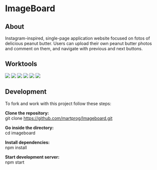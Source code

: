 
# ImageBoard
## About
Instagram-inspired, single-page application website focused on fotos of delicious peanut butter. Users can upload their own peanut butter photos and comment on them, and navigate with previous and next buttons.


## Worktools

<span><img src="https://img.shields.io/badge/JavaScript-yellow?style=flat-square&logo=javascript&logoColor=white"></span>
<span><img src="https://img.shields.io/badge/Vue.js-black?style=flat-square&logo=vuedotjs"></span>
<span><img src="https://img.shields.io/badge/Express-lightgrey?style=flat-square&logo=express"></span>
<span><img src="https://img.shields.io/badge/Node.js-green?style=flat-square&logo=nodedotjs"></span>
<span><img src="https://img.shields.io/badge/PostgreSQL-9cf?style=flat-square&logo=postgresql"></span>
<span><img src="https://img.shields.io/badge/S3-important?style=flat-square&logo=amazons3&logoColor=white"></span>
## Development

To fork and work with this project follow these steps:
 
**Clone the repository:**
<br>git clone https://github.com/martprog/Imageboard.git

**Go inside the directory:**
<br>cd imageboard

**Install dependencies:**
<br>npm install

**Start development server:**
<br>npm start
